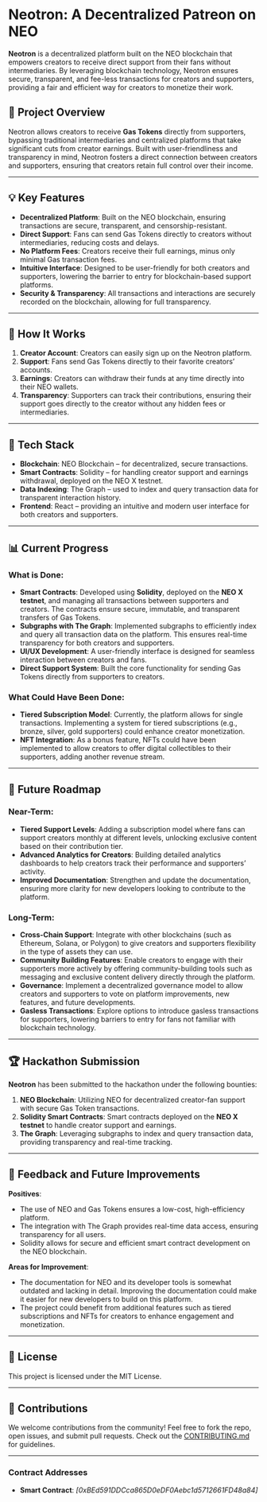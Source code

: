 # Neotron: A Decentralized Patreon on NEO

**Neotron** is a decentralized platform built on the NEO blockchain that empowers creators to receive direct support from their fans without intermediaries. By leveraging blockchain technology, Neotron ensures secure, transparent, and fee-less transactions for creators and supporters, providing a fair and efficient way for creators to monetize their work.

## 🔗 Project Overview

Neotron allows creators to receive **Gas Tokens** directly from supporters, bypassing traditional intermediaries and centralized platforms that take significant cuts from creator earnings. Built with user-friendliness and transparency in mind, Neotron fosters a direct connection between creators and supporters, ensuring that creators retain full control over their income.

---

## 💡 Key Features

- **Decentralized Platform**: Built on the NEO blockchain, ensuring transactions are secure, transparent, and censorship-resistant.
- **Direct Support**: Fans can send Gas Tokens directly to creators without intermediaries, reducing costs and delays.
- **No Platform Fees**: Creators receive their full earnings, minus only minimal Gas transaction fees.
- **Intuitive Interface**: Designed to be user-friendly for both creators and supporters, lowering the barrier to entry for blockchain-based support platforms.
- **Security & Transparency**: All transactions and interactions are securely recorded on the blockchain, allowing for full transparency.

---

## 🚀 How It Works

1. **Creator Account**: Creators can easily sign up on the Neotron platform.
2. **Support**: Fans send Gas Tokens directly to their favorite creators’ accounts.
3. **Earnings**: Creators can withdraw their funds at any time directly into their NEO wallets.
4. **Transparency**: Supporters can track their contributions, ensuring their support goes directly to the creator without any hidden fees or intermediaries.

---

## 🔧 Tech Stack

- **Blockchain**: NEO Blockchain – for decentralized, secure transactions.
- **Smart Contracts**: Solidity – for handling creator support and earnings withdrawal, deployed on the NEO X testnet.
- **Data Indexing**: The Graph – used to index and query transaction data for transparent interaction history.
- **Frontend**: React – providing an intuitive and modern user interface for both creators and supporters.

---

## 📊 Current Progress

### What is Done:
- **Smart Contracts**: Developed using **Solidity**, deployed on the **NEO X testnet**, and managing all transactions between supporters and creators. The contracts ensure secure, immutable, and transparent transfers of Gas Tokens.
- **Subgraphs with The Graph**: Implemented subgraphs to efficiently index and query all transaction data on the platform. This ensures real-time transparency for both creators and supporters.
- **UI/UX Development**: A user-friendly interface is designed for seamless interaction between creators and fans.
- **Direct Support System**: Built the core functionality for sending Gas Tokens directly from supporters to creators.

### What Could Have Been Done:
- **Tiered Subscription Model**: Currently, the platform allows for single transactions. Implementing a system for tiered subscriptions (e.g., bronze, silver, gold supporters) could enhance creator monetization.
- **NFT Integration**: As a bonus feature, NFTs could have been implemented to allow creators to offer digital collectibles to their supporters, adding another revenue stream.

---

## 🔮 Future Roadmap

### Near-Term:
- **Tiered Support Levels**: Adding a subscription model where fans can support creators monthly at different levels, unlocking exclusive content based on their contribution tier.
- **Advanced Analytics for Creators**: Building detailed analytics dashboards to help creators track their performance and supporters’ activity.
- **Improved Documentation**: Strengthen and update the documentation, ensuring more clarity for new developers looking to contribute to the platform.

### Long-Term:
- **Cross-Chain Support**: Integrate with other blockchains (such as Ethereum, Solana, or Polygon) to give creators and supporters flexibility in the type of assets they can use.
- **Community Building Features**: Enable creators to engage with their supporters more actively by offering community-building tools such as messaging and exclusive content delivery directly through the platform.
- **Governance**: Implement a decentralized governance model to allow creators and supporters to vote on platform improvements, new features, and future developments.
- **Gasless Transactions**: Explore options to introduce gasless transactions for supporters, lowering barriers to entry for fans not familiar with blockchain technology.

---

## 🏆 Hackathon Submission

**Neotron** has been submitted to the hackathon under the following bounties:
1. **NEO Blockchain**: Utilizing NEO for decentralized creator-fan support with secure Gas Token transactions.
2. **Solidity Smart Contracts**: Smart contracts deployed on the **NEO X testnet** to handle creator support and earnings.
3. **The Graph**: Leveraging subgraphs to index and query transaction data, providing transparency and real-time tracking.

---

## 💬 Feedback and Future Improvements

**Positives**:
- The use of NEO and Gas Tokens ensures a low-cost, high-efficiency platform.
- The integration with The Graph provides real-time data access, ensuring transparency for all users.
- Solidity allows for secure and efficient smart contract development on the NEO blockchain.

**Areas for Improvement**:
- The documentation for NEO and its developer tools is somewhat outdated and lacking in detail. Improving the documentation could make it easier for new developers to build on this platform.
- The project could benefit from additional features such as tiered subscriptions and NFTs for creators to enhance engagement and monetization.

---

## 📜 License

This project is licensed under the MIT License.

---

## 🤝 Contributions

We welcome contributions from the community! Feel free to fork the repo, open issues, and submit pull requests. Check out the [CONTRIBUTING.md](CONTRIBUTING.md) for guidelines.

---


### Contract Addresses
- **Smart Contract**: _[0xBEd591DDCca865D0eDF0Aebc1d5712661FD48a84]_


